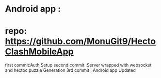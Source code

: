 # Android app :
# repo: https://github.com/MonuGit9/HectoClashMobileApp

first commit:Auth Setup
second commit :Server wrapped with websocket and hectoc puzzle Generation
3rd commit : Android app Updated
